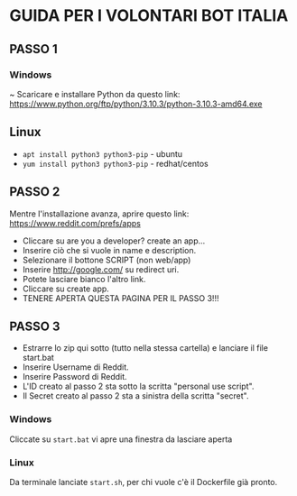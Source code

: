 # GUIDA PER I VOLONTARI BOT ITALIA

## PASSO 1

### Windows

~ Scaricare e installare Python da questo link: https://www.python.org/ftp/python/3.10.3/python-3.10.3-amd64.exe

## Linux

- `apt install python3 python3-pip` - ubuntu
- `yum install python3 python3-pip` - redhat/centos

## PASSO 2

Mentre l'installazione avanza, aprire questo link: https://www.reddit.com/prefs/apps

- Cliccare su are you a developer? create an app...
- Inserire ciò che si vuole in name e description.
- Selezionare il bottone SCRIPT (non web/app)
- Inserire http://google.com/ su redirect uri.
- Potete lasciare bianco l'altro link.
- Cliccare su create app.
- TENERE APERTA QUESTA PAGINA PER IL PASSO 3!!!

## PASSO 3

- Estrarre lo zip qui sotto (tutto nella stessa cartella) e lanciare il file start.bat
- Inserire Username di Reddit.
- Inserire Password di Reddit.
- L'ID creato al passo 2 sta sotto la scritta "personal use script".
- Il Secret creato al passo 2 sta a sinistra della scritta "secret".

### Windows

Cliccate su `start.bat` vi apre una finestra da lasciare aperta

### Linux

Da terminale lanciate `start.sh`, per chi vuole c'è il Dockerfile già pronto.
